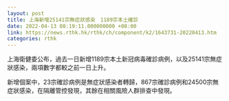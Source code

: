 ```yaml
---
layout: post
title: 上海新增25141宗無症狀感染　1189宗本土確診
date: 2022-04-13 08:19:11.000000000 +08:00
link: https://news.rthk.hk/rthk/ch/component/k2/1643731-20220413.htm
categories: rthk
---
```


上海衛健委公布，過去一日新增1189宗本土新冠病毒確診病例，以及25141宗無症狀感染，兩項數字都較之前一日上升。

新增個案中，23宗確診病例是無症狀感染者轉歸，867宗確診病例和24500宗無症狀感染，在隔離管控發現，其餘在相關風險人群排查中發現。
